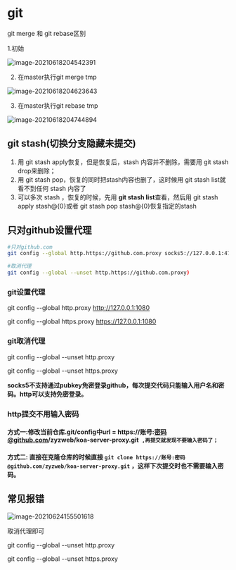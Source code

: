 # git

git merge 和 git rebase区别

1.初始

![image-20210618204542391](https://gitee.com/zyzcode/gitee-pic/raw/master/image-20210618204542391.png)



2. 在master执行git merge tmp

![image-20210618204623643](https://gitee.com/zyzcode/gitee-pic/raw/master/image-20210618204623643.png)



3. 在master执行git rebase tmp

![image-20210618204744894](https://gitee.com/zyzcode/gitee-pic/raw/master/image-20210618204744894.png)

## git stash(切换分支隐藏未提交)

1. 用 git stash apply恢复，但是恢复后，stash 内容并不删除，需要用 git stash drop来删除；
2. 用 git stash pop，恢复的同时把stash内容也删了，这时候用 git stash list就看不到任何 stash 内容了
3. 可以多次 stash ，恢复的时候，先用 **git stash list**查看，然后用 git stash apply stash@{0}或者 git stash pop stash@{0}恢复指定的stash

## 只对github设置代理

```bash
#只对github.com
git config --global http.https://github.com.proxy socks5://127.0.0.1:4781

#取消代理
git config --global --unset http.https://github.com.proxy)
```

### git设置代理

git config --global http.proxy http://127.0.0.1:1080

git config --global https.proxy https://127.0.0.1:1080

### git取消代理

git config --global --unset http.proxy 

git config --global --unset https.proxy 

**socks5不支持通过pubkey免密登录github，每次提交代码只能输入用户名和密码。http可以支持免密登录。**

### http提交不用输入密码

#### 方式一:修改当前仓库.git/config中url = https://账号:密码@github.com/zyzweb/koa-server-proxy.git` ,再提交就发现不要输入密码了；`

####  方式二: 直接在克隆仓库的时候直接 `git clone https://账号:密码@github.com/zyzweb/koa-server-proxy.git` ，这样下次提交时也不需要输入密码。

## 常见报错

![image-20210624155501618](https://gitee.com/zyzcode/gitee-pic/raw/master/image-20210624155501618.png)

取消代理即可

git config --global --unset http.proxy 

 git config --global --unset https.proxy

